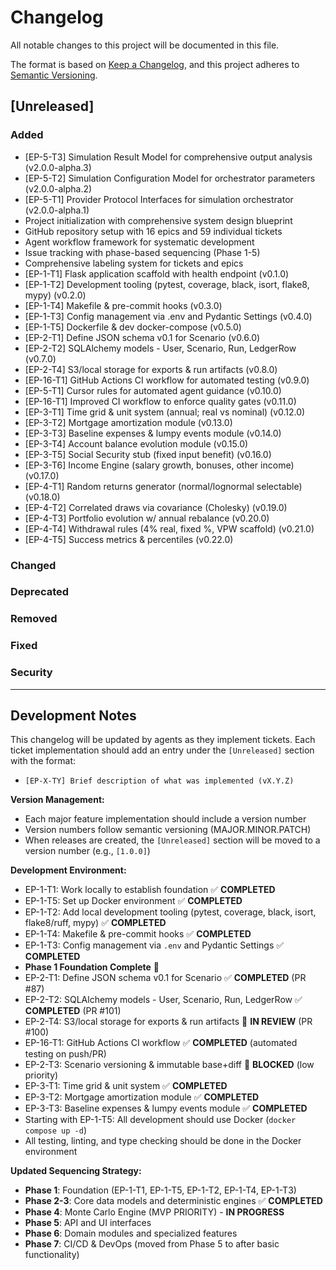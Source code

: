 # Changelog

All notable changes to this project will be documented in this file.

The format is based on [Keep a Changelog](https://keepachangelog.com/en/1.0.0/),
and this project adheres to [Semantic Versioning](https://semver.org/spec/v2.0.0.html).

## [Unreleased]

### Added
- [EP-5-T3] Simulation Result Model for comprehensive output analysis (v2.0.0-alpha.3)
- [EP-5-T2] Simulation Configuration Model for orchestrator parameters (v2.0.0-alpha.2)
- [EP-5-T1] Provider Protocol Interfaces for simulation orchestrator (v2.0.0-alpha.1)
- Project initialization with comprehensive system design blueprint
- GitHub repository setup with 16 epics and 59 individual tickets
- Agent workflow framework for systematic development
- Issue tracking with phase-based sequencing (Phase 1-5)
- Comprehensive labeling system for tickets and epics
- [EP-1-T1] Flask application scaffold with health endpoint (v0.1.0)
- [EP-1-T2] Development tooling (pytest, coverage, black, isort, flake8, mypy) (v0.2.0)
- [EP-1-T4] Makefile & pre-commit hooks (v0.3.0)
- [EP-1-T3] Config management via .env and Pydantic Settings (v0.4.0)
- [EP-1-T5] Dockerfile & dev docker-compose (v0.5.0)
- [EP-2-T1] Define JSON schema v0.1 for Scenario (v0.6.0)
- [EP-2-T2] SQLAlchemy models - User, Scenario, Run, LedgerRow (v0.7.0)
- [EP-2-T4] S3/local storage for exports & run artifacts (v0.8.0)
- [EP-16-T1] GitHub Actions CI workflow for automated testing (v0.9.0)
- [EP-5-T1] Cursor rules for automated agent guidance (v0.10.0)
- [EP-16-T1] Improved CI workflow to enforce quality gates (v0.11.0)
- [EP-3-T1] Time grid & unit system (annual; real vs nominal) (v0.12.0)
- [EP-3-T2] Mortgage amortization module (v0.13.0)
- [EP-3-T3] Baseline expenses & lumpy events module (v0.14.0)
- [EP-3-T4] Account balance evolution module (v0.15.0)
- [EP-3-T5] Social Security stub (fixed input benefit) (v0.16.0)
- [EP-3-T6] Income Engine (salary growth, bonuses, other income) (v0.17.0)
- [EP-4-T1] Random returns generator (normal/lognormal selectable) (v0.18.0)
- [EP-4-T2] Correlated draws via covariance (Cholesky) (v0.19.0)
- [EP-4-T3] Portfolio evolution w/ annual rebalance (v0.20.0)
- [EP-4-T4] Withdrawal rules (4% real, fixed %, VPW scaffold) (v0.21.0)
- [EP-4-T5] Success metrics & percentiles (v0.22.0)

### Changed

### Deprecated

### Removed

### Fixed

### Security

---

## Development Notes

This changelog will be updated by agents as they implement tickets. Each ticket implementation should add an entry under the `[Unreleased]` section with the format:

- `[EP-X-TY] Brief description of what was implemented (vX.Y.Z)`

**Version Management:**
- Each major feature implementation should include a version number
- Version numbers follow semantic versioning (MAJOR.MINOR.PATCH)
- When releases are created, the `[Unreleased]` section will be moved to a version number (e.g., `[1.0.0]`)

**Development Environment:**
- EP-1-T1: Work locally to establish foundation ✅ **COMPLETED**
- EP-1-T5: Set up Docker environment ✅ **COMPLETED**
- EP-1-T2: Add local development tooling (pytest, coverage, black, isort, flake8/ruff, mypy) ✅ **COMPLETED**
- EP-1-T4: Makefile & pre-commit hooks ✅ **COMPLETED**
- EP-1-T3: Config management via `.env` and Pydantic Settings ✅ **COMPLETED**
- **Phase 1 Foundation Complete** 🎉
- EP-2-T1: Define JSON schema v0.1 for Scenario ✅ **COMPLETED** (PR #87)
- EP-2-T2: SQLAlchemy models - User, Scenario, Run, LedgerRow ✅ **COMPLETED** (PR #101)
- EP-2-T4: S3/local storage for exports & run artifacts 🔄 **IN REVIEW** (PR #100)
- EP-16-T1: GitHub Actions CI workflow ✅ **COMPLETED** (automated testing on push/PR)
- EP-2-T3: Scenario versioning & immutable base+diff 🔄 **BLOCKED** (low priority)
- EP-3-T1: Time grid & unit system ✅ **COMPLETED**
- EP-3-T2: Mortgage amortization module ✅ **COMPLETED**
- EP-3-T3: Baseline expenses & lumpy events module ✅ **COMPLETED**
- Starting with EP-1-T5: All development should use Docker (`docker compose up -d`)
- All testing, linting, and type checking should be done in the Docker environment

**Updated Sequencing Strategy:**
- **Phase 1**: Foundation (EP-1-T1, EP-1-T5, EP-1-T2, EP-1-T4, EP-1-T3)
- **Phase 2-3**: Core data models and deterministic engines ✅ **COMPLETED**
- **Phase 4**: Monte Carlo Engine (MVP PRIORITY) - **IN PROGRESS**
- **Phase 5**: API and UI interfaces
- **Phase 6**: Domain modules and specialized features
- **Phase 7**: CI/CD & DevOps (moved from Phase 5 to after basic functionality)
